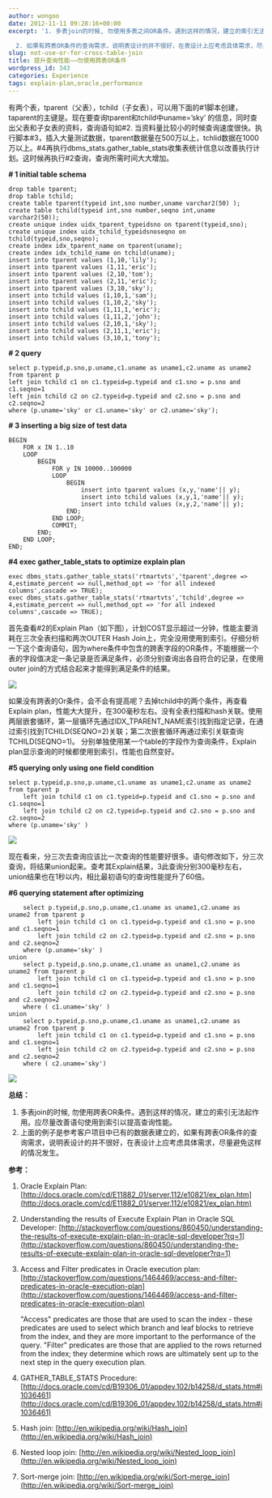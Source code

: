 ```yaml
---
author: wongoo
date: 2012-11-11 09:28:16+00:00
excerpt: '1. 多表join的时候, 勿使用多表之间OR条件。遇到这样的情况，建立的索引无法起作用。应尽量改善语句使用到索引以提高查询性能。

  2. 如果有跨表OR条件的查询需求，说明表设计的并不很好，在表设计上应考虑具体需求，尽量避免这样的情况发生。'
slug: not-use-or-for-cross-table-join
title: 提升查询性能——勿使用跨表OR条件
wordpress_id: 343
categories: Experience
tags: explain-plan,oracle,performance
---
```


有两个表，tparent（父表），tchild（子女表），可以用下面的#1脚本创建，taparent的主键是。现在要查询tparent和tchild中uname=’sky’ 的信息，同时查出父表和子女表的资料，查询语句如#2. 当资料量比较小的时候查询速度很快。执行脚本#3，插入大量测试数据，tparent数据量在500万以上，tchlid数据在1000万以上。#4再执行dbms_stats.gather_table_stats收集表统计信息以改善执行计划。这时候再执行#2查询，查询所需时间大大增加。

**# 1 initial table schema**

    drop table tparent;
    drop table tchild;
    create table tparent(typeid int,sno number,uname varchar2(50) );
    create table tchild(typeid int,sno number,seqno int,uname varchar2(50));
    create unique index uidx_tparent_typeidsno on tparent(typeid,sno);
    create unique index uidx_tchild_typeidsnoseqno on tchild(typeid,sno,seqno);
    create index idx_tparent_name on tparent(uname);
    create index idx_tchild_name on tchild(uname);
    insert into tparent values (1,10,'lily');
    insert into tparent values (1,11,'eric');
    insert into tparent values (2,10,'tom');
    insert into tparent values (2,11,'eric');
    insert into tparent values (3,10,'sky');
    insert into tchild values (1,10,1,'sam');
    insert into tchild values (1,10,2,'sky');
    insert into tchild values (1,11,1,'eric');
    insert into tchild values (1,11,2,'john');
    insert into tchild values (2,10,1,'sky');
    insert into tchild values (2,11,1,'eric');
    insert into tchild values (3,10,1,'tony');


**# 2 query**

    select p.typeid,p.sno,p.uname,c1.uname as uname1,c2.uname as uname2 from tparent p
    left join tchild c1 on c1.typeid=p.typeid and c1.sno = p.sno and c1.seqno=1
    left join tchild c2 on c2.typeid=p.typeid and c2.sno = p.sno and c2.seqno=2
    where (p.uname='sky' or c1.uname='sky' or c2.uname='sky');


**# 3 inserting a big size of test data**

    BEGIN
    	FOR x IN 1..10
    	LOOP
    		BEGIN
    			FOR y IN 10000..100000
    			LOOP
    				BEGIN
    					insert into tparent values (x,y,'name'|| y);
    					insert into tchild values (x,y,1,'name'|| y);
    					insert into tchild values (x,y,2,'name'|| y);
    				END;
    			END LOOP;
    			COMMIT;
    		END;
    	END LOOP;
    END;


**#4 exec gather_table_stats to optimize explain plan**

    exec dbms_stats.gather_table_stats('rtmartvts','tparent',degree => 4,estimate_percent => null,method_opt => 'for all indexed columns',cascade => TRUE);
    exec dbms_stats.gather_table_stats('rtmartvts','tchild',degree => 4,estimate_percent => null,method_opt => 'for all indexed columns',cascade => TRUE);


首先查看#2的Explain Plan（如下图），计划COST显示超过一分钟，性能主要消耗在三次全表扫描和两次OUTER Hash Join上，完全没用使用到索引。仔细分析一下这个查询语句，因为where条件中包含的跨表字段的OR条件，不能根据一个表的字段值决定一条记录是否满足条件，必须分别查询出各自符合的记录，在使用outer join的方式结合起来才能得到满足条件的结果。

[![](http://blog.sisopipo.com/media/files/2012/11/1.jpg)](http://sisopipo.com/blog/archives/343/attachment/1)

如果没有跨表的Or条件，会不会有提高呢？去掉tchild中的两个条件，再查看Explain plan，性能大大提升，在300毫秒左右。没有全表扫描和hash关联。使用两层嵌套循环，第一层循环先通过IDX_TPARENT_NAME索引找到指定记录，在通过索引找到TCHILD(SEQNO=2)关联；第二次嵌套循环再通过索引关联查询TCHILD(SEQNO=1)。
分别单独使用某一个table的字段作为查询条件，Explain plan显示查询的时候都使用到索引，性能也自然变好。

**#5 querying only using one field condition**

    select p.typeid,p.sno,p.uname,c1.uname as uname1,c2.uname as uname2 from tparent p
    	left join tchild c1 on c1.typeid=p.typeid and c1.sno = p.sno and c1.seqno=1
    	left join tchild c2 on c2.typeid=p.typeid and c2.sno = p.sno and c2.seqno=2
    where (p.uname='sky' )


[![](http://blog.sisopipo.com/media/files/2012/11/2.jpg)](http://sisopipo.com/blog/archives/343/attachment/2)

现在看来，分三次去查询应该比一次查询的性能要好很多。语句修改如下，分三次查询，将结果union起来。查考其Explain结果，3此查询分别300毫秒左右，union结果也在1秒以内，相比最初语句的查询性能提升了60倍。

**#6 querying statement after optimizing**

    	select p.typeid,p.sno,p.uname,c1.uname as uname1,c2.uname as uname2 from tparent p
    		left join tchild c1 on c1.typeid=p.typeid and c1.sno = p.sno and c1.seqno=1
    		left join tchild c2 on c2.typeid=p.typeid and c2.sno = p.sno and c2.seqno=2
    	where (p.uname='sky' )
    union
    	select p.typeid,p.sno,p.uname,c1.uname as uname1,c2.uname as uname2 from tparent p
    		left join tchild c1 on c1.typeid=p.typeid and c1.sno = p.sno and c1.seqno=1
    		left join tchild c2 on c2.typeid=p.typeid and c2.sno = p.sno and c2.seqno=2
    	where ( c1.uname='sky' )
    union
    	select p.typeid,p.sno,p.uname,c1.uname as uname1,c2.uname as uname2 from tparent p
    		left join tchild c1 on c1.typeid=p.typeid and c1.sno = p.sno and c1.seqno=1
    		left join tchild c2 on c2.typeid=p.typeid and c2.sno = p.sno and c2.seqno=2
    	where ( c2.uname='sky')


[![](http://blog.sisopipo.com/media/files/2012/11/3.jpg)](http://sisopipo.com/blog/archives/343/attachment/3)

**总结：**
1. 多表join的时候, 勿使用跨表OR条件。遇到这样的情况，建立的索引无法起作用。应尽量改善语句使用到索引以提高查询性能。
2. 上面的例子是参考客户项目中已有的数据表建立的，如果有跨表OR条件的查询需求，说明表设计的并不很好，在表设计上应考虑具体需求，尽量避免这样的情况发生。

**参考：**
1. Oracle Explain Plan: [http://docs.oracle.com/cd/E11882_01/server.112/e10821/ex_plan.htm](http://docs.oracle.com/cd/E11882_01/server.112/e10821/ex_plan.htm)
2. Understanding the results of Execute Explain Plan in Oracle SQL Developer: [http://stackoverflow.com/questions/860450/understanding-the-results-of-execute-explain-plan-in-oracle-sql-developer?rq=1](http://stackoverflow.com/questions/860450/understanding-the-results-of-execute-explain-plan-in-oracle-sql-developer?rq=1)
3. Access and Filter predicates in Oracle execution plan: [http://stackoverflow.com/questions/1464469/access-and-filter-predicates-in-oracle-execution-plan](http://stackoverflow.com/questions/1464469/access-and-filter-predicates-in-oracle-execution-plan)

    "Access" predicates are those that are used to scan the index - these predicates are used to select which branch and leaf blocks to retrieve from the index, and they are more important to the performance of the query. 
    "Filter" predicates are those that are applied to the rows returned from the index; they determine which rows are ultimately sent up to the next step in the query execution plan.


4. GATHER_TABLE_STATS Procedure: [http://docs.oracle.com/cd/B19306_01/appdev.102/b14258/d_stats.htm#i1036461](http://docs.oracle.com/cd/B19306_01/appdev.102/b14258/d_stats.htm#i1036461)
5. Hash join: [http://en.wikipedia.org/wiki/Hash_join](http://en.wikipedia.org/wiki/Hash_join)
6. Nested loop join: [http://en.wikipedia.org/wiki/Nested_loop_join](http://en.wikipedia.org/wiki/Nested_loop_join)
7. Sort-merge join: [http://en.wikipedia.org/wiki/Sort-merge_join](http://en.wikipedia.org/wiki/Sort-merge_join)
